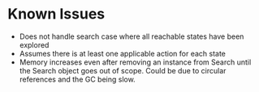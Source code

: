 # Known Issues
* Does not handle search case where all reachable states have been explored
* Assumes there is at least one applicable action for each state
* Memory increases even after removing an instance from Search 
until the Search object goes out of scope. Could be due to circular references and the
GC being slow.